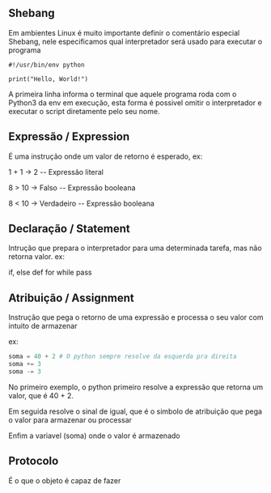 ## Shebang
Em ambientes Linux é muito importante definir o comentário especial Shebang, nele especificamos qual interpretador será usado para executar o programa

```
#!/usr/bin/env python

print("Hello, World!")
```

A primeira linha informa o terminal que aquele programa roda com o Python3 da env em execução, esta forma é possivel omitir o interpretador e executar o script diretamente pelo seu nome.

## Expressão / Expression

É uma instrução onde um valor de retorno é esperado, ex:

1 + 1 -> 2 --  Expressão literal

8 > 10 -> Falso -- Expressão booleana

8 < 10 -> Verdadeiro -- Expressão booleana

## Declaração / Statement

Intrução que prepara o interpretador para uma determinada tarefa, mas não retorna valor.
ex:

if, else
def
for
while
pass

## Atribuição / Assignment

Instrução que pega o retorno de uma expressão e processa o seu valor com intuito de armazenar


ex:

```python
soma = 40 + 2 # O python sempre resolve da esquerda pra direita
soma += 3
soma -= 3
```

No primeiro exemplo, o python primeiro resolve a expressão que retorna um valor, que é 40 + 2.

Em seguida resolve o sinal de igual, que é o simbolo de atribuição que pega o valor para armazenar ou processar

Enfim a variavel (soma) onde o valor é armazenado
## Protocolo
É o que o objeto é capaz de fazer

